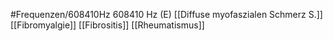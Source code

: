 #Frequenzen/608410Hz
608410 Hz (E)
[[Diffuse myofaszialen Schmerz S.]]
[[Fibromyalgie]]
[[Fibrositis]]
[[Rheumatismus]]